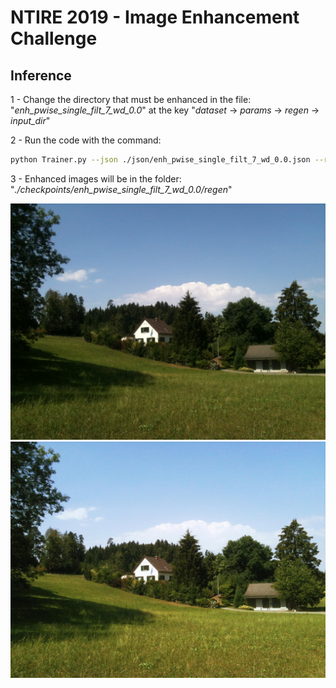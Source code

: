 # NTIRE 2019 - Image Enhancement Challenge

## Inference

1 - Change the directory that must be enhanced in the file: "_enh\_pwise\_single\_filt\_7\_wd\_0.0_" at the key "_dataset_ &rightarrow; _params_ &rightarrow; _regen_ &rightarrow; _input_dir_"

2 - Run the code with the command:

```sh
python Trainer.py --json ./json/enh_pwise_single_filt_7_wd_0.0.json --regen
```

3 - Enhanced images will be in the folder: "_./checkpoints/enh_pwise_single_filt_7_wd_0.0/regen_"

<img src="https://raw.githubusercontent.com/dros1986/content-preserving-tone-adjustment-for-image-enhancement/master/images/in.jpg" width="600"> <img src="https://raw.githubusercontent.com/dros1986/content-preserving-tone-adjustment-for-image-enhancement/master/images/out.jpg" width="600">
